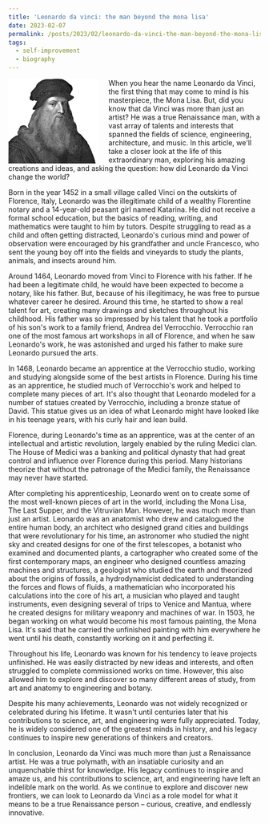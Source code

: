 ```yaml
---
title: 'Leonardo da vinci: the man beyond the mona lisa'
date: 2023-02-07
permalink: /posts/2023/02/leonardo-da-vinci-the-man-beyond-the-mona-lisa/
tags:
  - self-improvement
  - biography
---
```


<img width="180" alt="leonardo da vinci" src="/images/posts/leonardo-da-vinci-the-man-beyond-the-mona-lisa.png" style="float: left; margin-right: 20px;" />  When you hear the name Leonardo da Vinci, the first thing that may come to mind is his masterpiece, the Mona Lisa. But, did you know that da Vinci was more than just an artist? He was a true Renaissance man, with a vast array of talents and interests that spanned the fields of science, engineering, architecture, and music. In this article, we'll take a closer look at the life of this extraordinary man, exploring his amazing creations and ideas, and asking the question: how did Leonardo da Vinci change the world?

Born in the year 1452 in a small village called Vinci on the outskirts of Florence, Italy, Leonardo was the illegitimate child of a wealthy Florentine notary and a 14-year-old peasant girl named Katarina. He did not receive a formal school education, but the basics of reading, writing, and mathematics were taught to him by tutors. Despite struggling to read as a child and often getting distracted, Leonardo's curious mind and power of observation were encouraged by his grandfather and uncle Francesco, who sent the young boy off into the fields and vineyards to study the plants, animals, and insects around him.

Around 1464, Leonardo moved from Vinci to Florence with his father. If he had been a legitimate child, he would have been expected to become a notary, like his father. But, because of his illegitimacy, he was free to pursue whatever career he desired. Around this time, he started to show a real talent for art, creating many drawings and sketches throughout his childhood. His father was so impressed by his talent that he took a portfolio of his son's work to a family friend, Andrea del Verrocchio. Verrocchio ran one of the most famous art workshops in all of Florence, and when he saw Leonardo's work, he was astonished and urged his father to make sure Leonardo pursued the arts.

In 1468, Leonardo became an apprentice at the Verrocchio studio, working and studying alongside some of the best artists in Florence. During his time as an apprentice, he studied much of Verrocchio's work and helped to complete many pieces of art. It's also thought that Leonardo modeled for a number of statues created by Verrocchio, including a bronze statue of David. This statue gives us an idea of what Leonardo might have looked like in his teenage years, with his curly hair and lean build.

Florence, during Leonardo's time as an apprentice, was at the center of an intellectual and artistic revolution, largely enabled by the ruling Medici clan. The House of Medici was a banking and political dynasty that had great control and influence over Florence during this period. Many historians theorize that without the patronage of the Medici family, the Renaissance may never have started.

After completing his apprenticeship, Leonardo went on to create some of the most well-known pieces of art in the world, including the Mona Lisa, The Last Supper, and the Vitruvian Man. However, he was much more than just an artist. Leonardo was an anatomist who drew and catalogued the entire human body, an architect who designed grand cities and buildings that were revolutionary for his time, an astronomer who studied the night sky and created designs for one of the first telescopes, a botanist who examined and documented plants, a cartographer who created some of the first contemporary maps, an engineer who designed countless amazing machines and structures, a geologist who studied the earth and theorized about the origins of fossils, a hydrodynamicist dedicated to understanding the forces and flows of fluids, a mathematician who incorporated his calculations into the core of his art, a musician who played and taught instruments, even designing several of trips to Venice and Mantua, where he created designs for military weaponry and machines of war. In 1503, he began working on what would become his most famous painting, the Mona Lisa. It's said that he carried the unfinished painting with him everywhere he went until his death, constantly working on it and perfecting it.

Throughout his life, Leonardo was known for his tendency to leave projects unfinished. He was easily distracted by new ideas and interests, and often struggled to complete commissioned works on time. However, this also allowed him to explore and discover so many different areas of study, from art and anatomy to engineering and botany.

Despite his many achievements, Leonardo was not widely recognized or celebrated during his lifetime. It wasn't until centuries later that his contributions to science, art, and engineering were fully appreciated. Today, he is widely considered one of the greatest minds in history, and his legacy continues to inspire new generations of thinkers and creators.

In conclusion, Leonardo da Vinci was much more than just a Renaissance artist. He was a true polymath, with an insatiable curiosity and an unquenchable thirst for knowledge. His legacy continues to inspire and amaze us, and his contributions to science, art, and engineering have left an indelible mark on the world. As we continue to explore and discover new frontiers, we can look to Leonardo da Vinci as a role model for what it means to be a true Renaissance person – curious, creative, and endlessly innovative.
